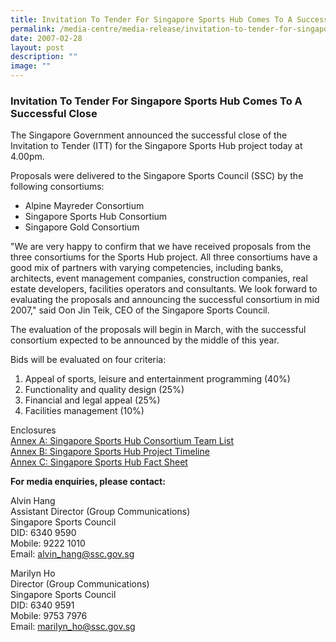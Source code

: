 ```yaml
---
title: Invitation To Tender For Singapore Sports Hub Comes To A Successful Close
permalink: /media-centre/media-release/invitation-to-tender-for-singapore-sports-hub-comes-to-a-successful/
date: 2007-02-28
layout: post
description: ""
image: ""
---
```

### **Invitation To Tender For Singapore Sports Hub Comes To A Successful Close**

The Singapore Government announced the successful close of the Invitation to Tender (ITT) for the Singapore Sports Hub project today at 4.00pm.

Proposals were delivered to the Singapore Sports Council (SSC) by the following consortiums:

* Alpine Mayreder Consortium
* Singapore Sports Hub Consortium
* Singapore Gold Consortium

"We are very happy to confirm that we have received proposals from the three consortiums for the Sports Hub project. All three consortiums have a good mix of partners with varying competencies, including banks, architects, event management companies, construction companies, real estate developers, facilities operators and consultants. We look forward to evaluating the proposals and announcing the successful consortium in mid 2007," said Oon Jin Teik, CEO of the Singapore Sports Council.

The evaluation of the proposals will begin in March, with the successful consortium expected to be announced by the middle of this year.

Bids will be evaluated on four criteria:
<br>
1. Appeal of sports, leisure and entertainment programming (40%)
2. Functionality and quality design (25%)
3. Financial and legal appeal (25%)
4. Facilities management (10%)

Enclosures
<br>
[Annex A: Singapore Sports Hub Consortium Team List]([](/files/Media%20Centre/Media%20Release/2007/February/ANNEXA280207.pdf))
<br>
[Annex B: Singapore Sports Hub Project Timeline](/files/Media%20Centre/Media%20Release/2007/February/ANNEXB280207pdf.pdf)
<br>
[Annex C: Singapore Sports Hub Fact Sheet](/files/Media%20Centre/Media%20Release/2007/February/ANNEXC280207pdf.pdf)


**For media enquiries, please contact:**

Alvin Hang
<br>
Assistant Director (Group Communications)
<br>
Singapore Sports Council
<br>
DID: 6340 9590
<br>
Mobile: 9222 1010
<br>
Email: [alvin_hang@ssc.gov.sg](mailto:alvin_hang@ssc.gov.sg)

Marilyn Ho
<br>
Director (Group Communications)
<br>
Singapore Sports Council
<br>
DID: 6340 9591
<br>
Mobile: 9753 7976
<br>
Email: [marilyn_ho@ssc.gov.sg](mailto:marilyn_ho@ssc.gov.sg)